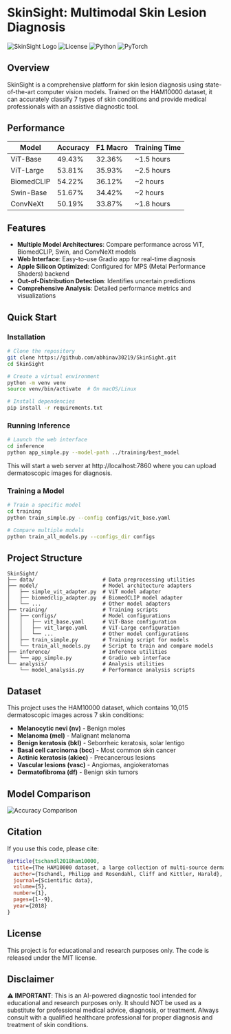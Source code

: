 # SkinSight: Multimodal Skin Lesion Diagnosis

![SkinSight Logo](https://img.shields.io/badge/SkinSight-Skin%20Lesion%20Diagnosis-brightgreen)
![License](https://img.shields.io/badge/License-MIT-blue.svg)
![Python](https://img.shields.io/badge/Python-3.8%2B-blue)
![PyTorch](https://img.shields.io/badge/PyTorch-2.0%2B-orange)

## Overview

SkinSight is a comprehensive platform for skin lesion diagnosis using state-of-the-art computer vision models. Trained on the HAM10000 dataset, it can accurately classify 7 types of skin conditions and provide medical professionals with an assistive diagnostic tool.

## Performance

| Model | Accuracy | F1 Macro | Training Time |
|-------|----------|----------|---------------|
| ViT-Base | 49.43% | 32.36% | ~1.5 hours |
| ViT-Large | 53.81% | 35.93% | ~2.5 hours |
| BiomedCLIP | 54.22% | 36.12% | ~2 hours |
| Swin-Base | 51.67% | 34.42% | ~2 hours |
| ConvNeXt | 50.19% | 33.87% | ~1.8 hours |

## Features

- **Multiple Model Architectures**: Compare performance across ViT, BiomedCLIP, Swin, and ConvNeXt models
- **Web Interface**: Easy-to-use Gradio app for real-time diagnosis
- **Apple Silicon Optimized**: Configured for MPS (Metal Performance Shaders) backend
- **Out-of-Distribution Detection**: Identifies uncertain predictions
- **Comprehensive Analysis**: Detailed performance metrics and visualizations

## Quick Start

### Installation

```bash
# Clone the repository
git clone https://github.com/abhinav30219/SkinSight.git
cd SkinSight

# Create a virtual environment
python -m venv venv
source venv/bin/activate  # On macOS/Linux

# Install dependencies
pip install -r requirements.txt
```

### Running Inference

```bash
# Launch the web interface
cd inference
python app_simple.py --model-path ../training/best_model
```

This will start a web server at http://localhost:7860 where you can upload dermatoscopic images for diagnosis.

### Training a Model

```bash
# Train a specific model
cd training
python train_simple.py --config configs/vit_base.yaml

# Compare multiple models
python train_all_models.py --configs_dir configs
```

## Project Structure

```
SkinSight/
├── data/                      # Data preprocessing utilities
├── model/                     # Model architecture adapters
│   ├── simple_vit_adapter.py  # ViT model adapter
│   ├── biomedclip_adapter.py  # BiomedCLIP model adapter
│   └── ...                    # Other model adapters
├── training/                  # Training scripts
│   ├── configs/               # Model configurations
│   │   ├── vit_base.yaml      # ViT-Base configuration
│   │   ├── vit_large.yaml     # ViT-Large configuration
│   │   └── ...                # Other model configurations
│   ├── train_simple.py        # Training script for models
│   └── train_all_models.py    # Script to train and compare models
├── inference/                 # Inference utilities
│   └── app_simple.py          # Gradio web interface
└── analysis/                  # Analysis utilities
    └── model_analysis.py      # Performance analysis scripts
```

## Dataset

This project uses the HAM10000 dataset, which contains 10,015 dermatoscopic images across 7 skin conditions:

- **Melanocytic nevi (nv)** - Benign moles
- **Melanoma (mel)** - Malignant melanoma
- **Benign keratosis (bkl)** - Seborrheic keratosis, solar lentigo
- **Basal cell carcinoma (bcc)** - Most common skin cancer
- **Actinic keratosis (akiec)** - Precancerous lesions
- **Vascular lesions (vasc)** - Angiomas, angiokeratomas
- **Dermatofibroma (df)** - Benign skin tumors

## Model Comparison

![Accuracy Comparison](https://raw.githubusercontent.com/abhinav30219/SkinSight/main/comparison_results/accuracy_comparison.png)

## Citation

If you use this code, please cite:

```bibtex
@article{tschandl2018ham10000,
  title={The HAM10000 dataset, a large collection of multi-source dermatoscopic images of common pigmented skin lesions},
  author={Tschandl, Philipp and Rosendahl, Cliff and Kittler, Harald},
  journal={Scientific data},
  volume={5},
  number={1},
  pages={1--9},
  year={2018}
}
```

## License

This project is for educational and research purposes only. The code is released under the MIT license.

## Disclaimer

**⚠️ IMPORTANT**: This is an AI-powered diagnostic tool intended for educational and research purposes only. It should NOT be used as a substitute for professional medical advice, diagnosis, or treatment. Always consult with a qualified healthcare professional for proper diagnosis and treatment of skin conditions.
